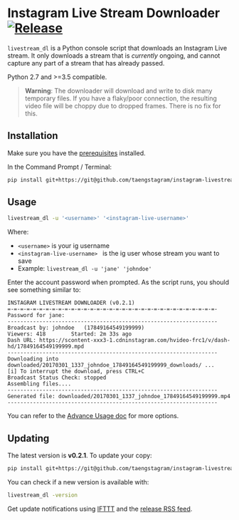 # Instagram Live Stream Downloader [![Release](https://img.shields.io/badge/latest_release-v0.2.1-ff4980.svg)](https://github.com/taengstagram/instagram-livestream-downloader/releases)

``livestream_dl`` is a Python console script that downloads an Instagram Live stream. It only downloads a stream that is *currently* ongoing, and cannot capture any part of a stream that has already passed.

Python 2.7 and >=3.5 compatible.

> __Warning__: The downloader will download and write to disk many temporary files. If you have a flaky/poor connection, the resulting video file will be choppy due to dropped frames. There is no fix for this.

## Installation

Make sure you have the [prerequisites](PREREQUISITES.md) installed.

In the Command Prompt / Terminal:

```bash
pip install git+https://git@github.com/taengstagram/instagram-livestream-downloader.git@0.2.1 --process-dependency-links
```

## Usage

```bash
livestream_dl -u '<username>' '<instagram-live-username>'
```

Where:

- ``<username>`` is your ig username
- ``<instagram-live-username> `` is the ig user whose stream you want to save
- Example: ``livestream_dl -u 'jane' 'johndoe'``

Enter the account password when prompted. As the script runs, you should see something similar to:

```
INSTAGRAM LIVESTREAM DOWNLOADER (v0.2.1)
=-=-=-=-=-=-=-=-=-=-=-=-=-=-=-=-=-=-=-=-=-=-=-=-=-=-=-=-=-=-=-=-=-
Password for jane: 
------------------------------------------------------------------
Broadcast by: johndoe 	(17849164549199999)
Viewers: 418 		Started: 2m 33s ago
Dash URL: https://scontent-xxx3-1.cdninstagram.com/hvideo-frc1/v/dash-hd/17849164549199999.mpd
------------------------------------------------------------------
Downloading into downloaded/20170301_1337_johndoe_17849164549199999_downloads/ ...
[i] To interrupt the download, press CTRL+C
Broadcast Status Check: stopped
Assembling files....
------------------------------------------------------------------
Generated file: downloaded/20170301_1337_johndoe_17849164549199999.mp4
------------------------------------------------------------------
```

You can refer to the [Advance Usage doc](ADVANCE_USAGE.md) for more options.

## Updating

The latest version is __v0.2.1__. To update your copy:

```bash
pip install git+https://git@github.com/taengstagram/instagram-livestream-downloader.git@0.2.1 --process-dependency-links --upgrade
```

You can check if a new version is available with:

```bash
livestream_dl -version
```

Get update notifications using [IFTTT](https://ifttt.com) and the [release RSS feed](https://github.com/taengstagram/instagram-livestream-downloader/releases.atom).
